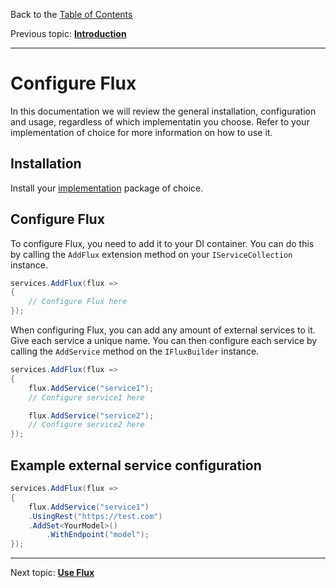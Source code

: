 Back to the [Table of Contents](README.md)

Previous topic:
[**Introduction**](01.introduction.md)

---

# Configure Flux

In this documentation we will review the general installation, configuration and usage, regardless of which implementatin you choose. Refer to your implementation of choice for more information on how to use it.

## Installation

Install your [implementation](04.implementations.md) package of choice.

## Configure Flux

To configure Flux, you need to add it to your DI container. You can do this by calling the `AddFlux` extension method on your `IServiceCollection` instance.

```csharp
services.AddFlux(flux =>
{
    // Configure Flux here
});
```

When configuring Flux, you can add any amount of external services to it. Give each service a unique name. You can then configure each service by calling the `AddService` method on the `IFluxBuilder` instance.

```csharp
services.AddFlux(flux =>
{
    flux.AddService("service1");
    // Configure service1 here

    flux.AddService("service2");
    // Configure service2 here
});
```

## Example external service configuration

```csharp
services.AddFlux(flux =>
{
    flux.AddService("service1")
    .UsingRest("https://test.com")
    .AddSet<YourModel>()
        .WithEndpoint("model");
});
```

---

Next topic:
[**Use Flux**](03.use.md)